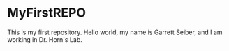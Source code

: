 # MyFirstREPO
This is my first repository.
Hello world,
my name is Garrett Seiber,
and I am working in Dr. Horn's Lab.
